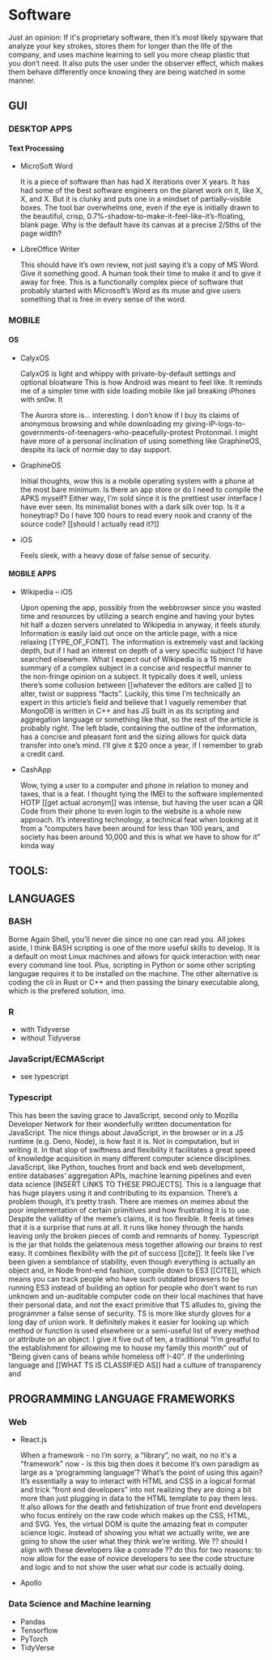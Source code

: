 # Software

Just an opinion: If it's proprietary software, then it’s most likely spyware that analyze your key strokes, stores them for longer than the life of the company, and uses machine learning to sell you more cheap plastic that you don’t need. It also puts the user under the observer effect, which makes them behave differently once knowing they are being watched in some manner.

## GUI


### DESKTOP APPS

#### Text Processing
- MicroSoft Word

	It is a piece of software than has had X iterations over X years. It has had some of the best software engineers on the planet work on it, like X, X, and X. But it is clunky and puts one in a mindset of partially-visible boxes. The tool bar overwhelms one, even if the eye is initially drawn to the beautiful, crisp, 0.7%-shadow-to-make-it-feel-like-it’s-floating, blank page.  Why is the default have its canvas at a precise 2/5ths of the page width? 


- LibreOffice Writer

	This should have it’s own review, not just saying it’s a copy of MS Word. Give it something good. A human took their time to make it and to give it away for free. This is a functionally complex piece of software that probably started with Microsoft’s Word as its muse and give users something that is free in every sense of the word.

### MOBILE

#### OS
- CalyxOS

	CalyxOS is light and whippy with private-by-default settings and optional bloatware This is how Android was meant to feel like. It reminds me of a simpler time with side loading mobile like jail breaking iPhones with sn0w. It
    
	The Aurora store is… interesting. I don’t know if I buy its claims of anonymous browsing and while downloading my giving-IP-logs-to-governments-of-teenagers-who-peacefully-protest Protonmail. I might have more of a personal inclination of using something like GraphineOS, despite its lack of normie day to day support.

- GraphineOS

	Initial thoughts, wow this is a mobile operating system with a phone at the most bare minimum. Is there an app store or do I need to compile the APKS myself? Either way, I’m sold since it is the prettiest user interface I have ever seen. Its minimalist bones with a dark silk over top. Is it a honeytrap? Do I have 100 hours to read every nook and cranny of the source code? [[should I actually read it?]]

- iOS

	Feels sleek, with a heavy dose of false sense of security. 


#### MOBILE APPS

- Wikipedia – iOS

	Upon opening the app, possibly from the webbrowser since you wasted time and resources by utilizing a search engine and having your bytes hit half a dozen servers unrelated to Wikipedia in anyway, it feels sturdy. Information is easily laid out once on the article page, with a nice relaxing [TYPE_OF_FONT]. The information is extremely vast and lacking depth, but if I had an interest on depth of a very specific subject I’d have searched elsewhere. What I expect out of Wikipedia is a 15 minute summary of a complex subject in a concise and respectful manner to the non-fringe opinion on a subject. It typically does it well, unless there’s some collusion between [[whatever the editors are called ]] to alter, twist or suppress “facts”. Luckily, this time I’m technically an expert in this article’s field and believe that I vaguely remember that MongoDB is written in C++ and has JS built in as its scripting and aggregation language or something like that, so the rest of the article is probably right. The left blade, containing the outline of the information, has a concise and pleasant font and the sizing allows for quick data transfer into one’s mind. I’ll give it $20 once a year, if I remember to grab a credit card. 


- CashApp

	Wow, tying a user to a computer and phone in relation to money and taxes, that is a feat. I thought tying the IMEI to the software implemented HOTP [[get actual acronym]] was intense, but having the user scan a QR Code from their phone to even login to the website is a whole new approach. It’s interesting technology, a technical feat when looking at it from a “computers have been around for less than 100 years, and society has been around 10,000 and this is what we have to show for it” kinda way

## TOOLS: 

## LANGUAGES

### BASH
Borne Again Shell, you'll never die since no one can read you. All jokes aside, I think BASH scripting is one of the more useful skills to develop. It is a default on most Linux machines and allows for quick interaction with near every command line tool. Plus, scripting in Python or some other scripting langugae requires it to be installed on the machine. The other alternative is coding the cli in Rust or C++ and then passing the binary executable along, which is the prefered solution, imo. 

### R
- with Tidyverse
- without Tidyverse

### JavaScript/ECMAScript
- see typescript

### Typescript
This has been the saving grace to JavaScript, second only to Mozilla Developer Network for their wonderfully written documentation for JavaScript. The nice things about JavaScript, in the browser or in a JS runtime (e.g. Deno, Node), is how fast it is. Not in computation, but in writing it. In that slop of swiftness and flexibility it facilitates a great speed of knowledge acquisition in many different computer science disciplines. JavaScript, like Python, touches front and back end web development, entire databases’ aggregation APIs, machine learning pipelines and even data science [INSERT LINKS TO THESE PROJECTS]. This is a language that has huge players using it and contributing to its expansion. There’s a problem though, it’s pretty trash. There are memes on memes about the poor implementation of certain primitives and how frustrating it is to use. Despite the validity of the meme’s claims, it is too flexible. It feels at times that it is a surprise that runs at all. It runs like honey through the hands leaving only the broken pieces of comb and remnants of honey. Typescript is the jar that holds the gelatenous mess together allowing our brains to rest easy. It combines flexibility with the pit of success [[cite]]. It feels like I’ve been given a semblance of stability, even though everything is actually an object and, in Node front-end fashion, compile down to ES3 [[CITE]], which means you can track people who have such outdated browsers to be running ES3 instead of building an option for people who don’t want to run unknown and un-auditable computer code on their local machines that have their personal data, and not the exact primitive that TS alludes to, giving the programmer a false sense of security. TS is more like sturdy gloves for a long day of union work. It definitely makes it easier for looking up which method or function is used elsewhere or a semi-useful list of every method or attribute on an object. I give it five out of ten, a traditional “I’m greatful to the establishment for allowing me to house my family this month” out of “Being given cans of beans while homeless off I-40”. If the underlining language and [[WHAT TS IS CLASSIFIED AS]] had a culture of transparency and 

## PROGRAMMING LANGUAGE FRAMEWORKS

### Web
- React.js

	When a framework - no I’m sorry, a “library”, no wait, no no it's a "framework" now - is this big then does it become it’s own paradigm as large as a ‘programming language’? What’s the point of using this again? It’s essentially a way to interact with HTML and CSS in a logical format and trick “front end developers” into not realizing they are doing a bit more than just plugging in data to the HTML template to pay them less. It also allows for the death and fetishization of true front end developers who focus entirely on the raw code which makes up the CSS, HTML, and SVG. Yes, the virtual DOM is quite the amazing feat in computer science logic. Instead of showing you what we actually write, we are going to show the user what they think we’re writing. We ?? should I align with these developers like a comrade ?? do this for two reasons: to now allow for the ease of novice developers to see the code structure and logic and to not show the user what our code is actually doing. 

- Apollo

### Data Science and Machine learning
- Pandas
- Tensorflow
- PyTorch
- TidyVerse